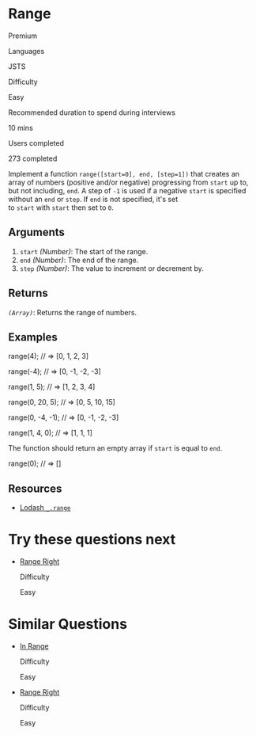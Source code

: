 # Range

Premium

Languages

JSTS

Difficulty

Easy

Recommended duration to spend during interviews

10 mins

Users completed

273 completed

Implement a function `range([start=0], end, [step=1])` that creates an array of numbers (positive and/or negative) progressing from `start` up to, but not including, `end`. A step of `-1` is used if a negative `start` is specified without an `end` or `step`. If `end` is not specified, it's set to `start` with `start` then set to `0`.

## Arguments

1. `start` _(Number)_: The start of the range.
2. `end` _(Number)_: The end of the range.
3. `step` _(Number)_: The value to increment or decrement by.

## Returns

_`(Array)`_: Returns the range of numbers.

## Examples

range(4); // => [0, 1, 2, 3]

range(-4); // => [0, -1, -2, -3]

range(1, 5); // => [1, 2, 3, 4]

range(0, 20, 5); // => [0, 5, 10, 15]

range(0, -4, -1); // => [0, -1, -2, -3]

range(1, 4, 0); // => [1, 1, 1]

The function should return an empty array if `start` is equal to `end`.

range(0); // => []

## Resources

- [Lodash `_.range`](https://lodash.com/docs/#range)

# Try these questions next

- [Range Right](https://www.greatfrontend.com/questions/javascript/range-right)
    
    Difficulty
    
    Easy
    

# Similar Questions

- [In Range](https://www.greatfrontend.com/questions/javascript/in-range)
    
    Difficulty
    
    Easy
    
- [Range Right](https://www.greatfrontend.com/questions/javascript/range-right)
    
    Difficulty
    
    Easy